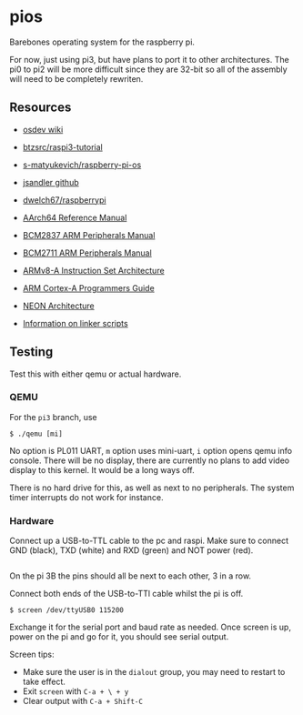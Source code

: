 # pios

Barebones operating system for the raspberry pi.

For now, just using pi3, but have plans to port it to other architectures.
The pi0 to pi2 will be more difficult since they are 32-bit so all of the assembly will need to be completely rewriten.

## Resources
- [osdev wiki](https://wiki.osdev.org/ARM_RaspberryPi_Tutorial_C)
- [btzsrc/raspi3-tutorial](https://github.com/bztsrc/raspi3-tutorial)
- [s-matyukevich/raspberry-pi-os](https://github.com/s-matyukevich/raspberry-pi-os)
- [jsandler github](https://jsandler18.github.io/)
- [dwelch67/raspberrypi](https://github.com/dwelch67/raspberrypi)
- [AArch64 Reference Manual](https://developer.arm.com/documentation/ddi0487/latest)
- [BCM2837 ARM Peripherals Manual](https://github.com/raspberrypi/documentation/files/1888662/BCM2837-ARM-Peripherals.-.Revised.-.V2-1.pdf)
- [BCM2711 ARM Peripherals Manual](https://www.raspberrypi.org/documentation/hardware/raspberrypi/bcm2711/rpi_DATA_2711_1p0.pdf)
- [ARMv8-A Instruction Set Architecture](https://developer.arm.com/architectures/learn-the-architecture/armv8-a-instruction-set-architecture)
- [ARM Cortex-A Programmers Guide](https://developer.arm.com/docs/den0024/latest)
- [NEON Architecture](https://developer.arm.com/architectures/instruction-sets/simd-isas/neon)

- [Information on linker scripts](https://sourceware.org/binutils/docs/ld/Scripts.html#Scripts)

## Testing
Test this with either qemu or actual hardware.

### QEMU
For the `pi3` branch, use
```
$ ./qemu [mi]
```
No option is PL011 UART, `m` option uses mini-uart, `i` option opens qemu info console.
There will be no display, there are currently no plans to add video display to this kernel. 
It would be a long ways off.

There is no hard drive for this, as well as next to no peripherals.
The system timer interrupts do not work for instance.

### Hardware
Connect up a USB-to-TTL cable to the pc and raspi.
Make sure to connect GND (black), TXD (white) and RXD (green) and NOT power (red).

```

```

On the pi 3B the pins should all be next to each other, 3 in a row.

Connect both ends of the USB-to-TTl cable whilst the pi is off.
```
$ screen /dev/ttyUSB0 115200
```
Exchange it for the serial port and baud rate as needed.
Once screen is up, power on the pi and go for it, you should see serial output.

Screen tips:
- Make sure the user is in the `dialout` group, you may need to restart to take effect.
- Exit `screen` with `C-a + \ + y`
- Clear output with `C-a + Shift-C`

